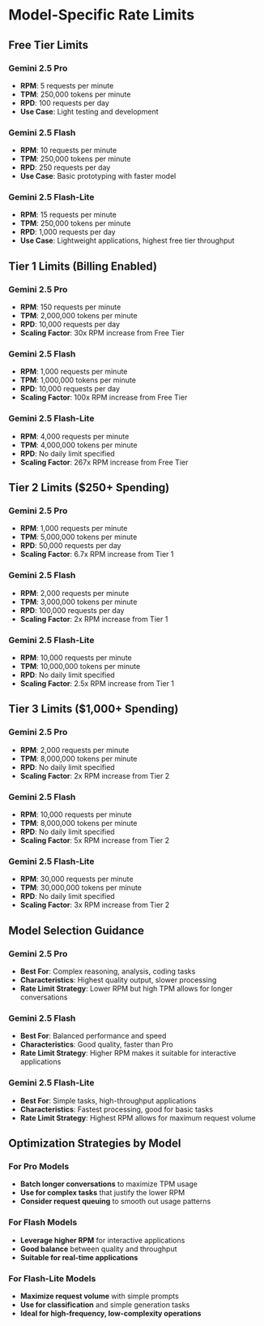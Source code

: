 # Model-Specific Rate Limits

## Free Tier Limits

### Gemini 2.5 Pro
- **RPM**: 5 requests per minute
- **TPM**: 250,000 tokens per minute
- **RPD**: 100 requests per day
- **Use Case**: Light testing and development

### Gemini 2.5 Flash
- **RPM**: 10 requests per minute
- **TPM**: 250,000 tokens per minute
- **RPD**: 250 requests per day
- **Use Case**: Basic prototyping with faster model

### Gemini 2.5 Flash-Lite
- **RPM**: 15 requests per minute
- **TPM**: 250,000 tokens per minute
- **RPD**: 1,000 requests per day
- **Use Case**: Lightweight applications, highest free tier throughput

## Tier 1 Limits (Billing Enabled)

### Gemini 2.5 Pro
- **RPM**: 150 requests per minute
- **TPM**: 2,000,000 tokens per minute
- **RPD**: 10,000 requests per day
- **Scaling Factor**: 30x RPM increase from Free Tier

### Gemini 2.5 Flash
- **RPM**: 1,000 requests per minute
- **TPM**: 1,000,000 tokens per minute
- **RPD**: 10,000 requests per day
- **Scaling Factor**: 100x RPM increase from Free Tier

### Gemini 2.5 Flash-Lite
- **RPM**: 4,000 requests per minute
- **TPM**: 4,000,000 tokens per minute
- **RPD**: No daily limit specified
- **Scaling Factor**: 267x RPM increase from Free Tier

## Tier 2 Limits ($250+ Spending)

### Gemini 2.5 Pro
- **RPM**: 1,000 requests per minute
- **TPM**: 5,000,000 tokens per minute
- **RPD**: 50,000 requests per day
- **Scaling Factor**: 6.7x RPM increase from Tier 1

### Gemini 2.5 Flash
- **RPM**: 2,000 requests per minute
- **TPM**: 3,000,000 tokens per minute
- **RPD**: 100,000 requests per day
- **Scaling Factor**: 2x RPM increase from Tier 1

### Gemini 2.5 Flash-Lite
- **RPM**: 10,000 requests per minute
- **TPM**: 10,000,000 tokens per minute
- **RPD**: No daily limit specified
- **Scaling Factor**: 2.5x RPM increase from Tier 1

## Tier 3 Limits ($1,000+ Spending)

### Gemini 2.5 Pro
- **RPM**: 2,000 requests per minute
- **TPM**: 8,000,000 tokens per minute
- **RPD**: No daily limit specified
- **Scaling Factor**: 2x RPM increase from Tier 2

### Gemini 2.5 Flash
- **RPM**: 10,000 requests per minute
- **TPM**: 8,000,000 tokens per minute
- **RPD**: No daily limit specified
- **Scaling Factor**: 5x RPM increase from Tier 2

### Gemini 2.5 Flash-Lite
- **RPM**: 30,000 requests per minute
- **TPM**: 30,000,000 tokens per minute
- **RPD**: No daily limit specified
- **Scaling Factor**: 3x RPM increase from Tier 2

## Model Selection Guidance

### Gemini 2.5 Pro
- **Best For**: Complex reasoning, analysis, coding tasks
- **Characteristics**: Highest quality output, slower processing
- **Rate Limit Strategy**: Lower RPM but high TPM allows for longer conversations

### Gemini 2.5 Flash
- **Best For**: Balanced performance and speed
- **Characteristics**: Good quality, faster than Pro
- **Rate Limit Strategy**: Higher RPM makes it suitable for interactive applications

### Gemini 2.5 Flash-Lite
- **Best For**: Simple tasks, high-throughput applications
- **Characteristics**: Fastest processing, good for basic tasks
- **Rate Limit Strategy**: Highest RPM allows for maximum request volume

## Optimization Strategies by Model

### For Pro Models
- **Batch longer conversations** to maximize TPM usage
- **Use for complex tasks** that justify the lower RPM
- **Consider request queuing** to smooth out usage patterns

### For Flash Models
- **Leverage higher RPM** for interactive applications
- **Good balance** between quality and throughput
- **Suitable for real-time applications**

### For Flash-Lite Models
- **Maximize request volume** with simple prompts
- **Use for classification** and simple generation tasks
- **Ideal for high-frequency, low-complexity operations**